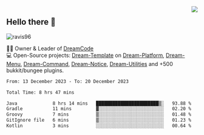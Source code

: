 <img align='right' src="https://github-readme-stats.vercel.app/api?username=Ravis96&show_icons=true">

## Hello there 👋
<p align="left"> <img src="https://komarev.com/ghpvc/?username=ravis96&label=Profile%20views&color=0e75b6&style=flat" alt="ravis96" /> </p>

👨‍💻 Owner & Leader of [DreamCode](https://github.com/DreamPoland) <br>
💻 Open-Source projects: [Dream-Template](https://github.com/DreamPoland/dream-template) on [Dream-Platform](https://github.com/DreamPoland/dream-platform), [Dream-Menu](https://github.com/DreamPoland/dream-menu), [Dream-Command](https://github.com/DreamPoland/dream-command), [Dream-Notice](https://github.com/DreamPoland/dream-notice), [Dream-Utilities](https://github.com/DreamPoland/dream-utilities) and +500 bukkit/bungee plugins.

<!--START_SECTION:waka-->

```txt
From: 13 December 2023 - To: 20 December 2023

Total Time: 8 hrs 47 mins

Java             8 hrs 14 mins   ███████████████████████▒░   93.88 %
Gradle           11 mins         ▓░░░░░░░░░░░░░░░░░░░░░░░░   02.20 %
Groovy           7 mins          ▒░░░░░░░░░░░░░░░░░░░░░░░░   01.48 %
GitIgnore file   6 mins          ▒░░░░░░░░░░░░░░░░░░░░░░░░   01.23 %
Kotlin           3 mins          ░░░░░░░░░░░░░░░░░░░░░░░░░   00.64 %
```

<!--END_SECTION:waka-->
